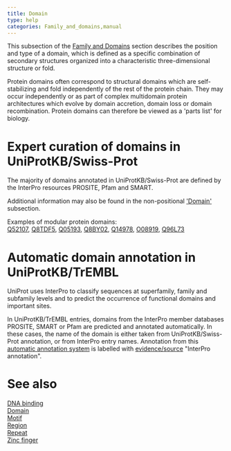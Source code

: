 ```yaml
---
title: Domain
type: help
categories: Family_and_domains,manual
---
```


This subsection of the [Family and Domains](https://www.uniprot.org/help/family%5Fand%5Fdomains%5Fsection) section describes the position and type of a domain, which is defined as a specific combination of secondary structures organized into a characteristic three-dimensional structure or fold.

Protein domains often correspond to structural domains which are self-stabilizing and fold independently of the rest of the protein chain. They may occur independently or as part of complex multidomain protein architectures which evolve by domain accretion, domain loss or domain recombination. Protein domains can therefore be viewed as a 'parts list' for biology.

# Expert curation of domains in UniProtKB/Swiss-Prot

The majority of domains annotated in UniProtKB/Swiss-Prot are defined by the InterPro resources PROSITE, Pfam and SMART.

Additional information may also be found in the non-positional ['Domain'](https://www.uniprot.org/help/domain_cc) subsection.

Examples of modular protein domains:  
[Q52107](https://www.uniprot.org/uniprotkb/Q52107#family_and_domains), [Q8TDF5](https://www.uniprot.org/uniprotkb/Q8TDF5#family_and_domains), [Q05193](https://www.uniprot.org/uniprotkb/Q05193#family_and_domains), [Q8BY02](https://www.uniprot.org/uniprotkb/Q8BY02#family_and_domains), [Q14978](https://www.uniprot.org/uniprotkb/Q14978#family_and_domains), [O08919](https://www.uniprot.org/uniprotkb/O08919#family_and_domains), [Q96L73](https://www.uniprot.org/uniprotkb/Q96L73#family_and_domains)

# Automatic domain annotation in UniProtKB/TrEMBL

UniProt uses InterPro to classify sequences at superfamily, family and subfamily levels and to predict the occurrence of functional domains and important sites.

In UniProtKB/TrEMBL entries, domains from the InterPro member databases PROSITE, SMART or Pfam are predicted and annotated automatically. In these cases, the name of the domain is either taken from UniProtKB/Swiss-Prot annotation, or from InterPro entry names. Annotation from this [automatic annotation system](https://www.uniprot.org/help/automatic%5Fannotation) is labelled with [evidence/source](https://www.uniprot.org/help/evidences) "InterPro annotation".

# See also

[DNA binding](https://www.uniprot.org/help/dna%5Fbind)  
[Domain](https://www.uniprot.org/help/domain)  
[Motif](https://www.uniprot.org/help/motif)  
[Region](https://www.uniprot.org/help/region)  
[Repeat](https://www.uniprot.org/help/repeat)  
[Zinc finger](https://www.uniprot.org/help/zn%5Ffing)
